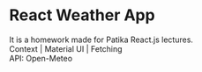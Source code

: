 # React Weather App
It is a homework made for Patika React.js lectures. <br>
Context | Material UI | Fetching <br>
API: Open-Meteo
